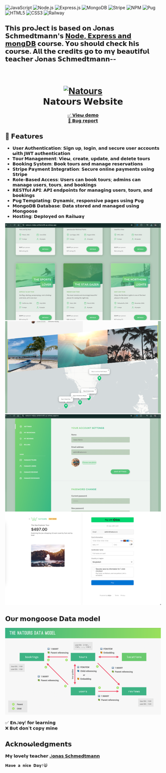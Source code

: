 ![JavaScript](https://img.shields.io/badge/JavaScript-F7DF1E?style=for-the-badge&logo=javascript&logoColor=black)  ![Node.js](https://img.shields.io/badge/Node.js-339933?style=for-the-badge&logo=node.js&logoColor=white)  ![Express.js](https://img.shields.io/badge/Express.js-000000?style=for-the-badge&logo=express&logoColor=white)  ![MongoDB](https://img.shields.io/badge/MongoDB-47A248?style=for-the-badge&logo=mongodb&logoColor=white)  ![Stripe](https://img.shields.io/badge/Stripe-635BFF?style=for-the-badge&logo=stripe&logoColor=white)  ![NPM](https://img.shields.io/badge/NPM-CB3837?style=for-the-badge&logo=npm&logoColor=white)  ![Pug](https://img.shields.io/badge/Pug-A86454?style=for-the-badge&logo=pug&logoColor=white)  ![HTML5](https://img.shields.io/badge/HTML5-E34F26?style=for-the-badge&logo=html5&logoColor=white)  ![CSS3](https://img.shields.io/badge/CSS3-1572B6?style=for-the-badge&logo=css3&logoColor=white)  ![Railway](https://img.shields.io/badge/Railway-0B0D0E?style=for-the-badge&logo=railway&logoColor=white)


## 𝗧𝗵𝗶𝘀 𝗽𝗿𝝾ᒍ𝗲𝗰𝘁 𝗶𝘀 𝗯𝗮𝘀𝗲𝗱 𝝾𝗻 ᒍ𝝾𝗻𝗮𝘀 𝗦𝗰𝗵𝗺𝗲𝗱𝘁𝗺𝗮𝗻𝗻'𝘀 [𝝢𝗼𝗱𝗲, 𝗘𝘅𝗽𝗿𝗲𝘀𝘀 𝗮𝗻𝗱 𝗺𝗼𝗻𝗴𝗗𝗕](https://www.udemy.com/course/nodejs-express-mongodb-bootcamp/) 𝗰𝝾𝞄𝗿𝘀𝗲. 𝝪𝝾𝞄 𝘀𝗵𝝾𝞄𝗹𝗱 𝗰𝗵𝗲𝗰𝗸 𝗵𝗶𝘀 𝗰𝝾𝞄𝗿𝘀𝗲. 𝝖𝗹𝗹 𝘁𝗵𝗲 𝗰𝗿𝗲𝗱𝗶𝘁𝘀 𝗴𝝾 𝘁𝝾 𝗺𝝲 𝗯𝗲𝗮𝞄𝘁𝗶𝗳𝞄𝗹 𝘁𝗲𝗮𝗰𝗵𝗲𝗿 ᒍ𝝾𝗻𝗮𝘀 𝗦𝗰𝗵𝗺𝗲𝗱𝘁𝗺𝗮𝗻𝗻--

<h1 align="center">
  <br>
  <a href="https://natours-xbsh.onrender.com/"><img src="https://github.com/ritiksharmarj/natours/assets/54701022/326dd79a-8751-4d1d-883f-b302cf0461c5" alt="Natours" width="200"></a>
<br>
  𝝢𝗮𝘁𝗼𝞄𝗿𝘀 𝗪𝗲𝗯𝘀𝗶𝘁𝗲
<br>
</h1>

 <p align="center">
    <a href="https://natours-mdjoy-ph0enix46.up.railway.app/">✅ 𝗩𝗶𝗲𝞈 𝗱𝗲𝗺𝝾</a>
    <br/>
    <a href="https://github.com/pH0enix46/Natours-Website---NODE-EXPRESS-MONGODB/issues">🐛 𝗕𝞄𝗴 𝗿𝗲𝗽𝝾𝗿𝘁</a>
  </p>
  </div>

## 📌 𝗙𝗲𝗮𝘁𝞄𝗿𝗲𝘀  
- **𝗨𝘀𝗲𝗿 𝝖𝞄𝘁𝗵𝗲𝗻𝘁𝗶𝗰𝗮𝘁𝗶𝗼𝗻**: 𝗦𝗶𝗴𝗻 𝞄𝗽, 𝝞𝗼𝗴𝗶𝗻, 𝗮𝗻𝗱 𝘀𝗲𝗰𝞄𝗿𝗲 𝞄𝘀𝗲𝗿 𝗮𝗰𝗰𝗼𝞄𝗻𝘁𝘀 𝞈𝗶𝘁𝗵 𝗝𝗪𝝩 𝗮𝞄𝘁𝗵𝗲𝗻𝘁𝗶𝗰𝗮𝘁𝗶𝗼𝗻
- **𝝩𝗼𝞄𝗿 𝗠𝗮𝗻𝗮𝗴𝗲𝗺𝗲𝗻𝘁**: 𝗩𝗶𝗲𝞈, 𝗰𝗿𝗲𝗮𝘁𝗲, 𝞄𝗽𝗱𝗮𝘁𝗲, 𝗮𝗻𝗱 𝗱𝗲𝝞𝗲𝘁𝗲 𝘁𝗼𝞄𝗿𝘀  
- **𝗕𝗼𝗼𝗸𝗶𝗻𝗴 𝗦𝝲𝘀𝘁𝗲𝗺**: 𝗕𝗼𝗼𝗸 𝘁𝗼𝞄𝗿𝘀 𝗮𝗻𝗱 𝗺𝗮𝗻𝗮𝗴𝗲 𝗿𝗲𝘀𝗲𝗿𝝼𝗮𝘁𝗶𝗼𝗻𝘀  
- **𝗦𝘁𝗿𝗶𝗽𝗲 𝗣𝗮𝝲𝗺𝗲𝗻𝘁 𝗜𝗻𝘁𝗲𝗴𝗿𝗮𝘁𝗶𝗼𝗻**: 𝗦𝗲𝗰𝞄𝗿𝗲 𝗼𝗻𝝞𝗶𝗻𝗲 𝗽𝗮𝝲𝗺𝗲𝗻𝘁𝘀 𝞄𝘀𝗶𝗻𝗴 **𝗦𝘁𝗿𝗶𝗽𝗲** 
- **𝗥𝗼𝝞𝗲-𝗕𝗮𝘀𝗲𝗱 𝝖𝗰𝗰𝗲𝘀𝘀**: 𝗨𝘀𝗲𝗿𝘀 𝗰𝗮𝗻 𝗯𝗼𝗼𝗸 𝘁𝗼𝞄𝗿𝘀; 𝗮𝗱𝗺𝗶𝗻𝘀 𝗰𝗮𝗻 𝗺𝗮𝗻𝗮𝗴𝗲 𝞄𝘀𝗲𝗿𝘀, 𝘁𝗼𝞄𝗿𝘀, 𝗮𝗻𝗱 𝗯𝗼𝗼𝗸𝗶𝗻𝗴𝘀  
- **𝗥𝗘𝗦𝝩𝗳𝞄𝝞 𝝖𝗣𝗜**: 𝝖𝗣𝗜 𝗲𝗻𝗱𝗽𝗼𝗶𝗻𝘁𝘀 𝗳𝗼𝗿 𝗺𝗮𝗻𝗮𝗴𝗶𝗻𝗴 𝞄𝘀𝗲𝗿𝘀, 𝘁𝗼𝞄𝗿𝘀, 𝗮𝗻𝗱 𝗯𝗼𝗼𝗸𝗶𝗻𝗴𝘀  
- **𝗣𝞄𝗴 𝝩𝗲𝗺𝗽𝝞𝗮𝘁𝗶𝗻𝗴**: 𝗗𝝲𝗻𝗮𝗺𝗶𝗰, 𝗿𝗲𝘀𝗽𝗼𝗻𝘀𝗶𝝼𝗲 𝗽𝗮𝗴𝗲𝘀 𝞄𝘀𝗶𝗻𝗴 **𝗣𝞄𝗴**  
- **𝗠𝗼𝗻𝗴𝗼𝗗𝗕 𝗗𝗮𝘁𝗮𝗯𝗮𝘀𝗲**: 𝗗𝗮𝘁𝗮 𝘀𝘁𝗼𝗿𝗲𝗱 𝗮𝗻𝗱 𝗺𝗮𝗻𝗮𝗴𝗲𝗱 𝞄𝘀𝗶𝗻𝗴 **𝗠𝗼𝗻𝗴𝗼𝗼𝘀𝗲** 
- **𝗛𝗼𝘀𝘁𝗶𝗻𝗴**: 𝗗𝗲𝗽𝝞𝗼𝝲𝗲𝗱 𝗼𝗻 **𝗥𝗮𝗶𝝞𝞈𝗮𝝲**

![demo pic](./public/1.png)
![demo pic](./public/2.png)
![demo pic](./public/3.png)
![demo pic](./public/4.png)

## 𝝤𝞄𝗿 𝗺𝗼𝗻𝗴𝗼𝗼𝘀𝗲 𝗗𝗮𝘁𝗮 𝗺𝗼𝗱𝗲𝝞
![deo pic](Natours-Data-Model.png)


✅ 𝗘𝗻ᒍ𝝾𝝲! 𝗳𝝾𝗿 𝗹𝗲𝗮𝗿𝗻𝗶𝗻𝗴 
<br/>
❌ 𝗕𝞄𝘁 𝗱𝝾𝗻'𝘁 𝗰𝝾𝗽𝝲 𝗺𝗶𝗻𝗲

## 𝝖𝗰𝗸𝗻𝝾𝞈𝗹𝗲𝗱𝗴𝗺𝗲𝗻𝘁𝘀
𝗠𝝲 𝗹𝝾𝝼𝗲𝗹𝝲 𝘁𝗲𝗮𝗰𝗵𝗲𝗿 [ᒍ𝝾𝗻𝗮𝘀 𝗦𝗰𝗵𝗺𝗲𝗱𝘁𝗺𝗮𝗻𝗻](https://github.com/jonasschmedtmann)


```
𝗛𝗮𝝼𝗲 𝗮 𝗻𝗶𝗰𝗲 𝗗𝗮𝝲!😸
```
